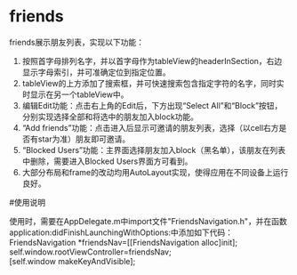 # friends

friends展示朋友列表，实现以下功能：  
1. 按照首字母排列名字，并以首字母作为tableView的headerInSection，右边显示字母索引，并可准确定位到指定位置。  
2. tableView的上方添加了搜索框，并可快速搜索包含指定字符的名字，同时实时显示在另一个tableView中。  
3. 编辑Edit功能：点击右上角的Edit后，下方出现“Select All”和“Block”按钮，分别实现选择全部和将选中的朋友加入block功能。  
4. “Add friends”功能：点击进入后显示可邀请的朋友列表，选择（以cell右方是否有star为准）朋友即可邀请。  
5. “Blocked Users”功能：主界面选择朋友加入block（黑名单），该朋友在列表中删除，需要进入Blocked Users界面方可看到。  
6. 大部分布局和frame的改动均用AutoLayout实现，使得应用在不同设备上运行良好。  

#使用说明

使用时，需要在AppDelegate.m中import文件"FriendsNavigation.h"，并在函数application:didFinishLaunchingWithOptions:中添加如下代码：  
    FriendsNavigation *friendsNav=[[FriendsNavigation alloc]init];  
    self.window.rootViewController=friendsNav;  
    [self.window makeKeyAndVisible];  
